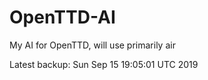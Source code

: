 # OpenTTD-AI
My AI for OpenTTD, will use primarily air

Latest backup: Sun Sep 15 19:05:01 UTC 2019

